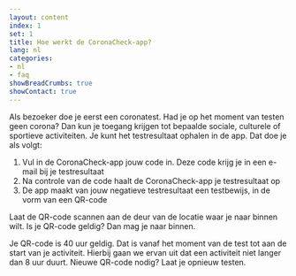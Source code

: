```yaml
---
layout: content
index: 1
set: 1
title: Hoe werkt de CoronaCheck-app?
lang: nl
categories:
- nl
- faq
showBreadCrumbs: true
showContact: true
---
```

Als bezoeker doe je eerst een coronatest. Had je op het moment van testen geen corona? Dan kun je toegang krijgen tot bepaalde sociale, culturele of sportieve activiteiten. Je kunt het testresultaat ophalen in de app. Dat doe je als volgt:

1. Vul in de CoronaCheck-app jouw code in. Deze code krijg je in een e-mail bij je testresultaat
2. Na controle van de code haalt de CoronaCheck-app je testresultaat op
3. De app maakt van jouw negatieve testresultaat een testbewijs, in de vorm van een QR-code 

Laat de QR-code scannen aan de deur van de locatie waar je naar binnen wilt. Is je QR-code geldig? Dan mag je naar binnen.

Je QR-code is 40 uur geldig. Dat is vanaf het moment van de test tot aan de start van je activiteit. Hierbij gaan we ervan uit dat een activiteit niet langer dan 8 uur duurt. Nieuwe QR-code nodig? Laat je opnieuw testen.
